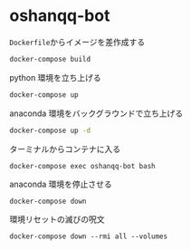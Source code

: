 # oshanqq-bot

`Dockerfile`からイメージを差作成する

```bash
docker-compose build
```

python 環境を立ち上げる

```bash
docker-compose up
```

anaconda 環境をバックグラウンドで立ち上げる

```bash
docker-compose up -d
```

ターミナルからコンテナに入る

```bash
docker-compose exec oshanqq-bot bash
```

anaconda 環境を停止させる

```
docker-compose down
```

環境リセットの滅びの呪文

```
docker-compose down --rmi all --volumes
```
